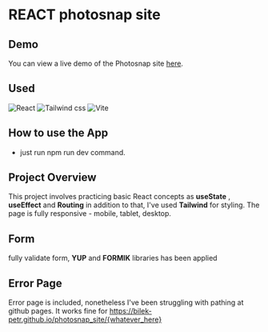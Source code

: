 # REACT photosnap site 
## Demo

You can view a live demo of the Photosnap site [here](https://bilek-petr.github.io/photosnap_site/).

## Used
<p align="left">
  <img src="https://img.icons8.com/?size=48&id=NfbyHexzVEDk&format=png&color=000000" alt="React"/>
  <img src="https://img.icons8.com/?size=48&id=4PiNHtUJVbLs&format=png&color=000000" alt="Tailwind css"/>
  <img src="https://img.icons8.com/?size=48&id=dJjTWMogzFzg&format=png" alt="Vite"/>
</p>

## How to use the App
- just run npm run dev command.

## Project Overview
This project involves practicing basic React concepts as **useState** , **useEffect** and **Routing** in addition to that, I've used **Tailwind** for styling. The page is fully responsive - mobile, tablet, desktop.

## Form
fully validate form, **YUP** and **FORMIK** libraries has been applied


## Error Page
Error page is included, nonetheless I've been struggling with pathing at github pages.
It works fine for https://bilek-petr.github.io/photosnap_site/{whatever_here}
